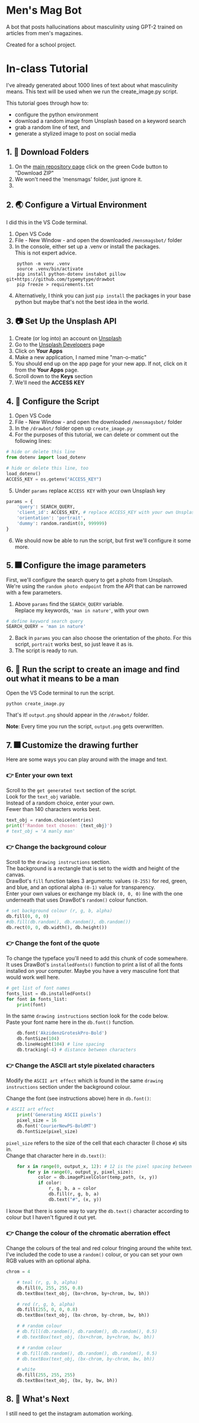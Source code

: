 # Men's Mag Bot

A bot that posts hallucinations about masculinity using GPT-2 trained on articles from men's magazines.  

Created for a school project. 

# In-class Tutorial

I've already generated about 1000 lines of text about what masculinity means. This text will be used when we run the create_image.py script.  

This tutorial goes through how to:
- configure the python environment
- download a random image from Unsplash based on a keyword search
- grab a random line of text, and
- generate a stylized image to post on social media

## 1. :file_folder: Download Folders

1. On the [main repository page](https://github.com/jfung53/mensmagbot) click on the green Code button to "Download ZIP"
2. We won't need the 'mensmags' folder, just ignore it.
3. 

## 2. :earth_asia: Configure a Virtual Environment

I did this in the VS Code terminal.  

1. Open VS Code
2. File - New Window - and open the downloaded `/mensmagsbot/` folder
3. In the console, either set up a .venv or install the packages.  
This is not expert advice. 
```console
    python -m venv .venv
    source .venv/bin/activate
    pip install python-dotenv instabot pillow git+https://github.com/typemytype/drawbot
    pip freeze > requirements.txt
```
4. Alternatively, I think you can just `pip install` the packages in your base python but maybe that's not the best idea in the world.  

## 3. :camera: Set Up the Unsplash API

1. Create (or log into) an account on [Unsplash](https://unsplash.com)
2. Go to the [Unsplash Developers](https://unsplash.com/developers) page
3. Click on **Your Apps**
4. Make a new application, I named mine "man-o-matic"
5. You should end up on the app page for your new app. If not, click on it from the **Your Apps** page.
6. Scroll down to the **Keys** section
7. We'll need the **ACCESS KEY**

## 4. :snake: Configure the Script

1. Open VS Code
2. File - New Window - and open the downloaded `/mensmagsbot/` folder
3. In the `/drawbot/` folder open up `create_image.py`
4. For the purposes of this tutorial, we can delete or comment out the following lines:
```python
# hide or delete this line
from dotenv import load_dotenv
```
```python
# hide or delete this line, too
load_dotenv()
ACCESS_KEY = os.getenv("ACCESS_KEY")
```
5. Under `params` replace `ACCESS KEY` with your own Unsplash key
```python
params = {
    'query': SEARCH_QUERY,
    'client_id': ACCESS_KEY, # replace ACCESS_KEY with your own Unsplash key
    'orientation': 'portrait', 
    'dummy': random.randint(0, 999999) 
}
```
6. We should now be able to run the script, but first we'll configure it some more.

## 5. :fireworks: Configure the image parameters

First, we'll configure the search query to get a photo from Unsplash.  
We're using the `random photo endpoint` from the API that can be narrowed with a few parameters.  

1. Above `params` find the `SEARCH_QUERY` variable.  
Replace my keywords, `'man in nature'`, with your own
```python
# define keyword search query
SEARCH_QUERY = 'man in nature'
```
2. Back in `params` you can also choose the orientation of the photo. For this script, `portrait` works best, so just leave it as is.
3. The script is ready to run. 

## 6. :crystal_ball: Run the script to create an image and find out what it means to be a man

Open the VS Code terminal to run the script.
```console
python create_image.py
```

That's it! `output.png` should appear in the `/drawbot/` folder.  

**Note**: Every time you run the script, `output.png` gets overwritten.  

## 7. :fireworks: Customize the drawing further

Here are some ways you can play around with the image and text.

### :point_right: Enter your own text

Scroll to the `get generated text` section of the script.  
Look for the `text_obj` variable.  
Instead of a random choice, enter your own.  
Fewer than 140 characters works best. 
```python
text_obj = random.choice(entries)
print(f'Random text chosen: {text_obj}')
# text_obj = 'A manly man'
```

### :point_right: Change the background colour

Scroll to the `drawing instructions` section.  
The background is a rectangle that is set to the width and height of the canvas.  
DrawBot's `fill` function takes 3 arguments: values `(0-255)` for red, green, and blue, and an optional alpha `(0-1)` value for transparency.  
Enter your own values or exchange my black `(0, 0, 0)` line with the one underneath that uses DrawBot's `random()` colour function.  
```python
# set background colour (r, g, b, alpha)
db.fill(0, 0, 0)
#db.fill(db.random(), db.random(), db.random())
db.rect(0, 0, db.width(), db.height())
```

### :point_right: Change the font of the quote

To change the typeface you'll need to add this chunk of code somewhere.  
It uses DrawBot's `installedFonts()` function to print a list of all the fonts installed on your computer.  Maybe you have a very masculine font that would work well here.  
```python
# get list of font names
fonts_list = db.installedFonts()
for font in fonts_list:
    print(font)
```
In the same `drawing instructions` section look for the code below.  
Paste your font name here in the `db.font()` function.   
```python
    db.font('AkzidenzGroteskPro-Bold')
    db.fontSize(104)
    db.lineHeight(104) # line spacing
    db.tracking(-4) # distance between characters
```

### :point_right: Change the ASCII art style pixelated characters

Modify the `ASCII art effect` which is found in the same `drawing instructions` section under the background colour.  

Change the font (see instructions above) here in `db.font()`:
```python
# ASCII art effect
    print('Generating ASCII pixels')
    pixel_size = 16
    db.font('CourierNewPS-BoldMT')
    db.fontSize(pixel_size)
```
`pixel_size` refers to the size of the cell that each character (I chose `#`) sits in.  
Change that character here in `db.text()`:
```python
    for x in range(0, output_x, 12): # 12 is the pixel spacing between each cell
        for y in range(0, output_y, pixel_size):
            color = db.imagePixelColor(temp_path, (x, y))
            if color:
                r, g, b, a = color
                db.fill(r, g, b, a)
                db.text("#", (x, y))
```
I know that there is some way to vary the `db.text()` character according to colour but I haven't figured it out yet.  

### :point_right: Change the colour of the chromatic aberration effect

Change the colours of the teal and red colour fringing around the white text.  
I've included the code to use a `random()` colour, or you can set your own RGB values with an optional alpha.  
```python
chrom = 4

    # teal (r, g, b, alpha)
    db.fill(0, 255, 255, 0.8)
    db.textBox(text_obj, (bx+chrom, by+chrom, bw, bh))

    # red (r, g, b, alpha)
    db.fill(255, 0, 0, 0.8)
    db.textBox(text_obj, (bx-chrom, by-chrom, bw, bh))

    # # random colour
    # db.fill(db.random(), db.random(), db.random(), 0.5)
    # db.textBox(text_obj, (bx+chrom, by+chrom, bw, bh))

    # # random colour
    # db.fill(db.random(), db.random(), db.random(), 0.5)
    # db.textBox(text_obj, (bx-chrom, by-chrom, bw, bh))

    # white
    db.fill(255, 255, 255)
    db.textBox(text_obj, (bx, by, bw, bh))
```

## 8. :ghost: What's Next

I still need to get the instagram automation working.  


